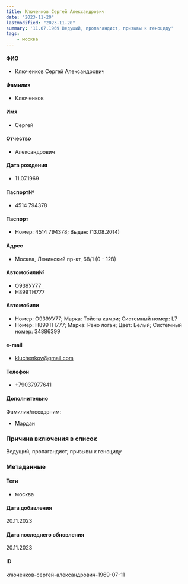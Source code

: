 ```yaml
---
title: Ключенков Сергей Александрович
date: "2023-11-20"
lastmodified: "2023-11-20"
summary: '11.07.1969 Ведущий, пропагандист, призывы к геноциду'
tags: 
    - москва
---
```

<!--# pp2-->
<!--## Фигурант-->
<!--### Личные данные-->
#### ФИО
- Ключенков Сергей Александрович
#### Фамилия
- Ключенков
#### Имя
- Сергей
#### Отчество
- Александрович
#### Дата рождения
- 11.07.1969
#### Паспорт№
- 4514 794378
#### Паспорт
- Номер: 4514 794378; Выдан: (13.08.2014)
#### Адрес
- Москва, Ленинский пр-кт, 68/1 (0 - 128)
#### Автомобили№
- О939УУ77
- Н899ТН777
#### Автомобили
- Номер: О939УУ77; Марка: Тойота камри; Системный номер: L7
- Номер: Н899ТН777; Марка: Рено логан; Цвет: Белый; Системный номер: 34886399
#### e-mail
- kluchenkov@gmail.com
#### Телефон
- +79037977641
#### Дополнительно
Фамилия/псевдоним:
- Мардан
### Причина включения в список
Ведущий, пропагандист, призывы к геноциду
### Метаданные
#### Теги
- москва
#### Дата добавления
20.11.2023
#### Дата последнего обновления
20.11.2023
#### ID
ключенков-сергей-александрович-1969-07-11
<!--## END;-->
